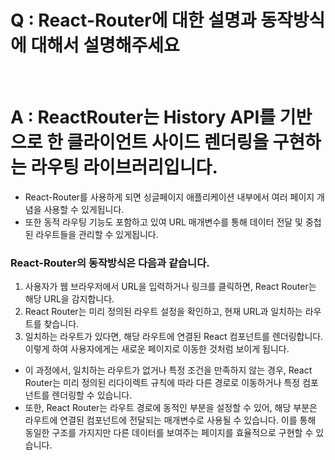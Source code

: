 # Q : React-Router에 대한 설명과 동작방식에 대해서 설명해주세요

<br />

# A : ReactRouter는 History API를 기반으로 한 클라이언트 사이드 렌더링을 구현하는 라우팅 라이브러리입니다.

- React-Router를 사용하게 되면 싱글페이지 애플리케이션 내부에서 여러 페이지 개념을 사용할 수 있게됩니다.
- 또한 동적 라우팅 기능도 포함하고 있여 URL 매개변수를 통해 데이터 전달 및 중첩된 라우트들을 관리할 수 있게됩니다.

### React-Router의 동작방식은 다음과 같습니다.

1. 사용자가 웹 브라우저에서 URL을 입력하거나 링크를 클릭하면, React Router는 해당 URL을 감지합니다.
2. React Router는 미리 정의된 라우트 설정을 확인하고, 현재 URL과 일치하는 라우트를 찾습니다.
3. 일치하는 라우트가 있다면, 해당 라우트에 연결된 React 컴포넌트를 렌더링합니다. 이렇게 하여 사용자에게는 새로운 페이지로 이동한 것처럼 보이게 됩니다.

- 이 과정에서, 일치하는 라우트가 없거나 특정 조건을 만족하지 않는 경우, React Router는 미리 정의된 리다이렉트 규칙에 따라 다른 경로로 이동하거나 특정 컴포넌트를 렌더링할 수 있습니다.
- 또한, React Router는 라우트 경로에 동적인 부분을 설정할 수 있어, 해당 부분은 라우트에 연결된 컴포넌트에 전달되는 매개변수로 사용될 수 있습니다. 이를 통해 동일한 구조를 가지지만 다른 데이터를 보여주는 페이지를 효율적으로 구현할 수 있습니다.
